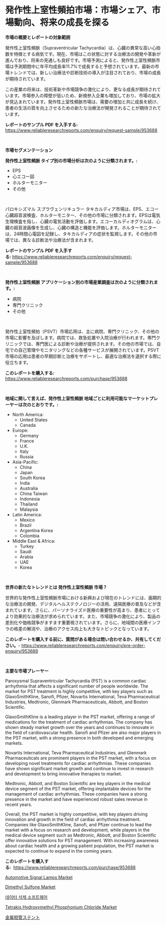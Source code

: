 <p><h1>発作性上室性頻拍市場：市場シェア、市場動向、将来の成長を探る</h1></p><p><strong>市場の概要とレポートの対象範囲</strong></p>
<p><p>発作性上室性頻脈（Supraventricular Tachycardia）は、心臓の異常な高い心拍数を特徴とする病気です。現在、市場はこの状態に対する治療法の開発や革新が進んでおり、将来の見通しも良好です。市場予測によると、発作性上室性頻脈市場は予測期間中に年平均成長率11.7%で成長すると予想されています。最新の市場トレンドでは、新しい治療法や診断技術の導入が注目されており、市場の成長が期待されています。</p><p>この産業の将来は、技術革新や市場競争の激化により、更なる成長が期待されています。市場参入の障壁が低いため、新規参入企業も増加しており、市場の拡大が見込まれています。発作性上室性頻脈市場は、需要の増加と共に成長を続け、患者の生活の質を向上させるための新たな治療法が開発されることが期待されています。</p></p>
<p><strong>レポートのサンプル PDF を入手する:</strong> <a href="https://www.reliableresearchreports.com/enquiry/request-sample/953688">https://www.reliableresearchreports.com/enquiry/request-sample/953688</a></p>
<p>&nbsp;</p>
<p><strong>市場セグメンテーション</strong></p>
<p><strong>発作性上室性頻脈 タイプ別の市場分析は次のように分類されます。:</strong></p>
<p><ul><li>EPS</li><li>心エコー図</li><li>ホルターモニター</li><li>その他</li></ul></p>
<p>&nbsp;</p>
<p><p>パロキシズマル スプラヴェンリキュラー タキカルディア市場は、EPS、エコー心臓超音波検査、ホルターモニター、その他の市場に分類されます。EPSは電気生理検査を指し、心臓の電気活動を評価します。エコーカルディオグラムは、心臓の超音波画像を生成し、心臓の構造と機能を評価します。ホルターモニターは、24時間心電図を記録し、タキカルディアの症状を監視します。その他の市場では、異なる診断法や治療法が含まれます。</p></p>
<p><strong>レポートのサンプル PDF を入手する:</strong>&nbsp;<a href="https://www.reliableresearchreports.com/enquiry/request-sample/953688">https://www.reliableresearchreports.com/enquiry/request-sample/953688</a></p>
<p>&nbsp;</p>
<p><strong> 発作性上室性頻脈 アプリケーション別の市場産業調査は次のように分類されます。:</strong></p>
<p><ul><li>病院</li><li>専門クリニック</li><li>その他</li></ul></p>
<p>&nbsp;</p>
<p><p>発作性上室性頻拍（PSVT）市場応用は、主に病院、専門クリニック、その他の市場に影響を及ぼします。病院では、救急処置や入院治療が行われます。専門クリニックでは、専門医による診断や治療が提供されます。その他の市場では、自宅での自己管理やモニタリングなどの各種サービスが展開されています。PSVT市場の応用は患者の早期診断と治療をサポートし、最適な治療法を選択する際に役立ちます。</p></p>
<p><strong>このレポートを購入する:</strong>&nbsp; <a href="https://www.reliableresearchreports.com/purchase/953688">https://www.reliableresearchreports.com/purchase/953688</a></p>
<p>&nbsp;</p>
<p><strong>地域に関して言えば、発作性上室性頻脈 地域ごとに利用可能なマーケットプレーヤーは次のとおりです。:</strong></p>
<p><ul>
    <li>
        North America:
        <ul>
            <li>United States</li>
            <li>Canada</li>
        </ul>
    </li>
    <li>
        Europe:
        <ul>
            <li>Germany</li>
            <li>France</li>
            <li>U.K.</li>
            <li>Italy</li>
            <li>Russia</li>
        </ul>
    </li>
    <li>
        Asia-Pacific:
        <ul>
            <li>China</li>
            <li>Japan</li>
            <li>South Korea</li>
            <li>India</li>
            <li>Australia</li>
            <li>China Taiwan</li>
            <li>Indonesia</li>
            <li>Thailand</li>
            <li>Malaysia</li>
        </ul>
    </li>
    <li>
        Latin America:
        <ul>
            <li>Mexico</li>
            <li>Brazil</li>
            <li>Argentina Korea</li>
            <li>Colombia</li>
        </ul>
    </li>
    <li>
        Middle East & Africa:
        <ul>
            <li>Turkey</li>
            <li>Saudi</li>
            <li>Arabia</li>
            <li>UAE</li>
            <li>Korea</li>
        </ul>
    </li>
    </ul></p>
<p>&nbsp;</p>
<p><strong>世界の新たなトレンドとは 発作性上室性頻脈 市場？</strong></p>
<p><p>世界的な発作性上室性頻脈市場における新興および現在のトレンドには、画期的な治療法の開発、デジタルヘルステクノロジーの活用、遠隔医療の普及などが含まれています。さらに、パーソナライズド医療の重要性が高まり、患者にとってより効果的な治療法が求められています。また、市場競争の激化により、製品の差別化や価格競争がますます重要視されています。さらに、地域間の医療インフラの格差の解消や、治療のアクセス向上も大きなトピックとなっています。</p></p>
<p><strong>このレポートを購入する前に、質問がある場合は問い合わせるか、共有してください。</strong>- <a href="https://www.reliableresearchreports.com/enquiry/pre-order-enquiry/953688">https://www.reliableresearchreports.com/enquiry/pre-order-enquiry/953688</a></p>
<p>&nbsp;</p>
<p><strong>主要な市場プレーヤー</strong></p>
<p><p>Paroxysmal Supraventricular Tachycardia (PST) is a common cardiac arrhythmia that affects a significant number of people worldwide. The market for PST treatment is highly competitive, with key players such as GlaxoSmithKline, Sanofi, Pfizer, Novartis International, Teva Pharmaceutical Industries, Medtronic, Glenmark Pharmaceuticals, Abbott, and Boston Scientific.</p><p>GlaxoSmithKline is a leading player in the PST market, offering a range of medications for the treatment of cardiac arrhythmias. The company has shown steady market growth over the years and continues to innovate in the field of cardiovascular health. Sanofi and Pfizer are also major players in the PST market, with a strong presence in both developed and emerging markets.</p><p>Novartis International, Teva Pharmaceutical Industries, and Glenmark Pharmaceuticals are prominent players in the PST market, with a focus on developing novel treatments for cardiac arrhythmias. These companies have shown significant market growth and continue to invest in research and development to bring innovative therapies to market.</p><p>Medtronic, Abbott, and Boston Scientific are key players in the medical device segment of the PST market, offering implantable devices for the management of cardiac arrhythmias. These companies have a strong presence in the market and have experienced robust sales revenue in recent years.</p><p>Overall, the PST market is highly competitive, with key players driving innovation and growth in the field of cardiac arrhythmia treatment. Companies like GlaxoSmithKline, Sanofi, and Pfizer continue to lead the market with a focus on research and development, while players in the medical device segment such as Medtronic, Abbott, and Boston Scientific offer innovative solutions for PST management. With increasing awareness about cardiac health and a growing patient population, the PST market is expected to continue to expand in the coming years.</p></p>
<p><strong>このレポートを購入する:</strong>&nbsp;&nbsp;<a href="https://www.reliableresearchreports.com/purchase/953688">https://www.reliableresearchreports.com/purchase/953688</a></p>
<p><p><a href="https://ivy-potential-64b.notion.site/Automotive-Signal-Lamps-Market-Research-Report-The-Key-To-Successful-Business-Strategy-Forecasted-f-fd4c4ec9d90047f2b99a4cdf2302adea">Automotive Signal Lamps Market</a></p><p><a href="https://view.publitas.com/reportprime-1/dimethyl-sulfone-market-size-focuses-on-market-dynamics-in-depth-analysis-and-future-projections-of-its-market-forecasted-for-period-from-2024-to-2031/">Dimethyl Sulfone Market</a></p><p><a href="https://medium.com/@ihrwupjwoda2503/%EB%8D%B0%EC%9D%B4%ED%84%B0-%ED%8C%8C%EA%B4%B4-%EC%86%8C%ED%94%84%ED%8A%B8%EC%9B%A8%EC%96%B4-%EC%8B%9C%EC%9E%A5-%EB%B3%B4%EA%B3%A0%EC%84%9C%EB%8A%94-%EC%9D%B4-%EC%8B%9C%EC%9E%A5%EC%9D%98-%EC%B5%9C%EC%8B%A0-%ED%8A%B8%EB%A0%8C%EB%93%9C%EC%99%80-%EC%84%B1%EC%9E%A5-%EA%B8%B0%ED%9A%8C%EB%A5%BC-%EB%93%9C%EB%9F%AC%EB%83%85%EB%8B%88%EB%8B%A4-1d505128aaa4">데이터 삭제 소프트웨어</a></p><p><a href="https://view.publitas.com/reportprime-1/tetrakis-hydroxymethyl-phosphonium-chloride-market-size-focuses-on-market-dynamics-in-depth-analysis-and-future-projections-of-its-market-forecasted-for-period-from-2024-to-2031/">Tetrakis Hydroxymethyl Phosphonium Chloride Market</a></p><p><a href="https://medium.com/@chupp85/%E9%87%91%E5%B1%9E%E8%83%86%E7%AE%A1%E3%82%B9%E3%83%86%E3%83%B3%E3%83%88%E5%B8%82%E5%A0%B4-%E5%B8%82%E5%A0%B4cagr-%E5%B8%82%E5%A0%B4%E3%83%88%E3%83%AC%E3%83%B3%E3%83%89-%E3%81%8A%E3%82%88%E3%81%B3%E6%88%90%E9%95%B7%E6%88%A6%E7%95%A5%E3%81%AB%E9%96%A2%E3%81%99%E3%82%8B%E6%B4%9E%E5%AF%9F-35c47a1a1e8b">金属胆管ステント</a></p></p>